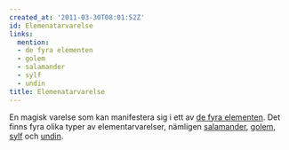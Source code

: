 ```yaml
---
created_at: '2011-03-30T08:01:52Z'
id: Elemenatarvarelse
links:
  mention:
  - de fyra elementen
  - golem
  - salamander
  - sylf
  - undin
title: Elemenatarvarelse
---
```


En magisk varelse som kan manifestera sig i ett av [de fyra elementen]. Det finns fyra olika typer
av elementarvarelser, nämligen [salamander], [golem], [sylf] och [undin].

  [de fyra elementen]: de_fyra_elementen
  [salamander]: salamander
  [golem]: golem
  [sylf]: sylf
  [undin]: undin
